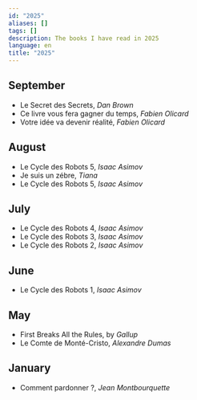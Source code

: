 ```yaml
---
id: "2025"
aliases: []
tags: []
description: The books I have read in 2025
language: en
title: "2025"
---
```

## September

- Le Secret des Secrets, _Dan Brown_
- Ce livre vous fera gagner du temps, _Fabien Olicard_
- Votre idée va devenir réalité, _Fabien Olicard_

## August

- Le Cycle des Robots 5, _Isaac Asimov_
- Je suis un zébre, _Tiana_
- Le Cycle des Robots 5, _Isaac Asimov_
## July

- Le Cycle des Robots 4, _Isaac Asimov_
- Le Cycle des Robots 3, _Isaac Asimov_
- Le Cycle des Robots 2, _Isaac Asimov_

## June

- Le Cycle des Robots 1, _Isaac Asimov_
## May

- First Breaks All the Rules, by _Gallup_
- Le Comte de Monté-Cristo, _Alexandre Dumas_
## January

- Comment pardonner ?, _Jean Montbourquette_
